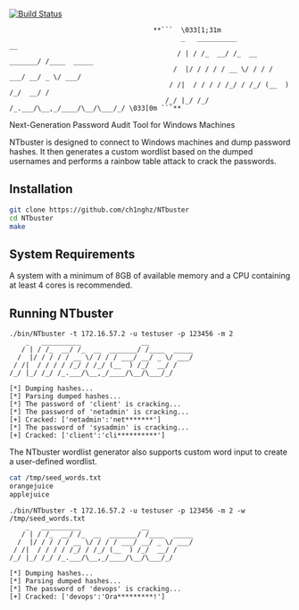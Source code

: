 [![Build Status](https://img.shields.io/badge/C%2B%2B-passing-brightgreen)](https://github.com/your-username/NTbuster)

                                        **```  \033[1;31m
                                               _   __________               __           
                                              / | / /_  __/ /_  __  _______/ /____  _____
                                             /  |/ / / / / __ \/ / / / ___/ __/ _ \/ ___/
                                            / /|  / / / / /_/ / /_/ (__  ) /_/  __/ /    
                                           /_/ |_/ /_/ /_.___/\__,_/____/\__/\___/_/ \033[0m ```**

Next-Generation Password Audit Tool for Windows Machines

NTbuster is designed to connect to Windows machines and dump password hashes. It then generates a custom wordlist based on the dumped usernames and performs a rainbow table attack to crack the passwords.

## Installation
```bash
git clone https://github.com/ch1nghz/NTbuster
cd NTbuster
make
```

## System Requirements
A system with a minimum of 8GB of available memory and a CPU containing at least 4 cores is recommended.

## Running NTbuster
```
./bin/NTbuster -t 172.16.57.2 -u testuser -p 123456 -m 2
    _   __________               __           
   / | / /_  __/ /_  __  _______/ /____  _____
  /  |/ / / / / __ \/ / / / ___/ __/ _ \/ ___/
 / /|  / / / / /_/ / /_/ (__  ) /_/  __/ /    
/_/ |_/ /_/ /_.___/\__,_/____/\__/\___/_/     

[*] Dumping hashes...
[*] Parsing dumped hashes...
[*] The password of 'client' is cracking...
[*] The password of 'netadmin' is cracking...
[+] Cracked: ['netadmin':'net*******']
[*] The password of 'sysadmin' is cracking...
[+] Cracked: ['client':'cli**********']
```
The NTbuster wordlist generator also supports custom word input to create a user-defined wordlist.
```bash
cat /tmp/seed_words.txt 
orangejuice
applejuice
```
```
./bin/NTbuster -t 172.16.57.2 -u testuser -p 123456 -m 2 -w /tmp/seed_words.txt 
    _   __________               __           
   / | / /_  __/ /_  __  _______/ /____  _____
  /  |/ / / / / __ \/ / / / ___/ __/ _ \/ ___/
 / /|  / / / / /_/ / /_/ (__  ) /_/  __/ /    
/_/ |_/ /_/ /_.___/\__,_/____/\__/\___/_/     

[*] Dumping hashes...
[*] Parsing dumped hashes...
[*] The password of 'devops' is cracking...
[+] Cracked: ['devops':'Ora*********!']
```

